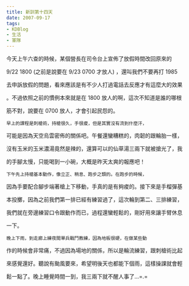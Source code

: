 ```yaml
---
title: 新訓第十四天
date: 2007-09-17
tags:
- KDBlog
- 生活
- 軍隊
---
```

今天上午六查的時候，某個營長在司令台上宣佈了放假時間改回原來的

9/22 1800 (之前是說要在 9/23 0700 才放人) ，還叫我們不要再打 1985

去申訴放假的問題，看來應該是有不少人打過電話去反應才有這麼大的效果

。不過依照之前的慣例本來就是在 1800 放人的啊，這次不知道是誰的哪根

筋不對，說要在 0700 放人，才會引起民怨的。

    早上的課程是刺槍術，持槍很久，手很痠，但是其實沒有流到什麼汗，

可能是因為天空烏雲密佈的關係吧。午餐還蠻糟糕的，肉韌的跟輪胎一樣，

沒有玉米的玉米濃湯竟然是辣的，還算可以的仙草湯三兩下就被搶光了，我

的手腳太慢，只能喝到一小碗，大概是昨天太爽的報應吧！

    下午先上持槍基本動作，像立正、稍息、跑步之類的。在跑步的時候，

因為手要配合腳步端著槍上下移動，手真的是有夠痠的。接下來是手榴彈基

本投擲，因為之前我們第一排已經有練習過了，這次輪到第二、三排練習，

我們就在旁邊練習口令跟動作而已，過程還蠻輕鬆的，剛好用來讓手臂休息

一下。

    晚上下雨，到走廊上練夜間單兵戰鬥教練，因為地板很硬，在做某些動

作的時候會非常痛，不過因為場地的關係，所以是輪流練習，跟刺槍術比起

來感覺還好。聽說有颱風要來，希望明後天也都能下個雨，這樣操課就會輕

鬆一點了。晚上睡覺時間一到，我三兩下就不醒人事了...=.=

